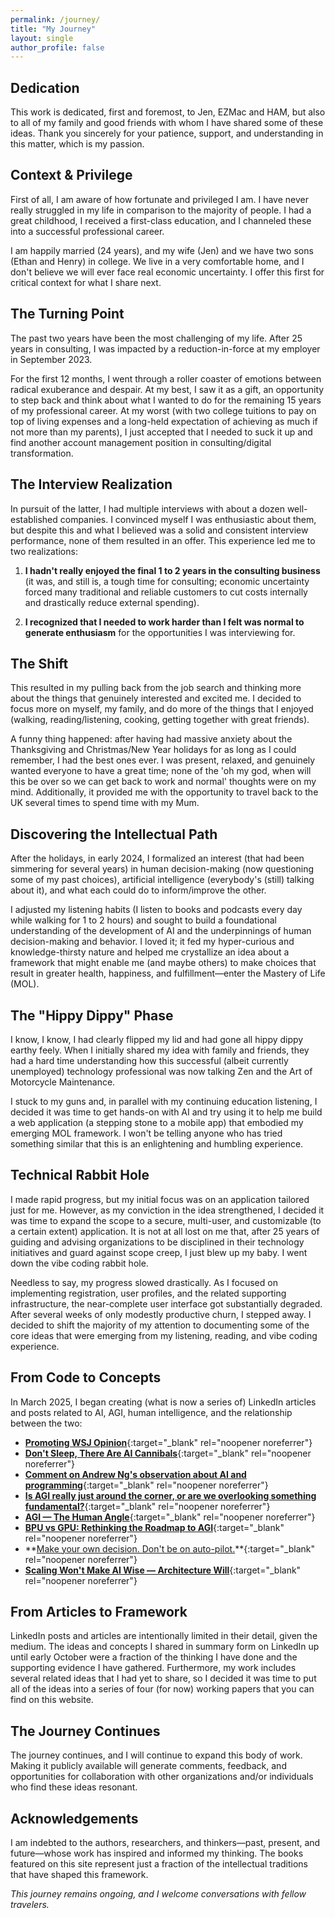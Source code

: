 ```yaml
---
permalink: /journey/
title: "My Journey"
layout: single
author_profile: false
---
```


## Dedication

This work is dedicated, first and foremost, to Jen, EZMac and HAM, but also to all of my family and good friends with whom I have shared some of these ideas. Thank you sincerely for your patience, support, and understanding in this matter, which is my passion.

## Context & Privilege

First of all, I am aware of how fortunate and privileged I am. I have never really struggled in my life in comparison to the majority of people. I had a great childhood, I received a first-class education, and I channeled these into a successful professional career. 

I am happily married (24 years), and my wife (Jen) and we have two sons (Ethan and Henry) in college. We live in a very comfortable home, and I don't believe we will ever face real economic uncertainty. I offer this first for critical context for what I share next.

## The Turning Point

The past two years have been the most challenging of my life. After 25 years in consulting, I was impacted by a reduction-in-force at my employer in September 2023. 

For the first 12 months, I went through a roller coaster of emotions between radical exuberance and despair. At my best, I saw it as a gift, an opportunity to step back and think about what I wanted to do for the remaining 15 years of my professional career. At my worst (with two college tuitions to pay on top of living expenses and a long-held expectation of achieving as much if not more than my parents), I just accepted that I needed to suck it up and find another account management position in consulting/digital transformation.

## The Interview Realization

In pursuit of the latter, I had multiple interviews with about a dozen well-established companies. I convinced myself I was enthusiastic about them, but despite this and what I believed was a solid and consistent interview performance, none of them resulted in an offer. This experience led me to two realizations:

1. **I hadn't really enjoyed the final 1 to 2 years in the consulting business** (it was, and still is, a tough time for consulting; economic uncertainty forced many traditional and reliable customers to cut costs internally and drastically reduce external spending).

2. **I recognized that I needed to work harder than I felt was normal to generate enthusiasm** for the opportunities I was interviewing for.

## The Shift

This resulted in my pulling back from the job search and thinking more about the things that genuinely interested and excited me. I decided to focus more on myself, my family, and do more of the things that I enjoyed (walking, reading/listening, cooking, getting together with great friends). 

A funny thing happened: after having had massive anxiety about the Thanksgiving and Christmas/New Year holidays for as long as I could remember, I had the best ones ever. I was present, relaxed, and genuinely wanted everyone to have a great time; none of the 'oh my god, when will this be over so we can get back to work and normal' thoughts were on my mind. Additionally, it provided me with the opportunity to travel back to the UK several times to spend time with my Mum.

## Discovering the Intellectual Path

After the holidays, in early 2024, I formalized an interest (that had been simmering for several years) in human decision-making (now questioning some of my past choices), artificial intelligence (everybody's (still) talking about it), and what each could do to inform/improve the other. 

I adjusted my listening habits (I listen to books and podcasts every day while walking for 1 to 2 hours) and sought to build a foundational understanding of the development of AI and the underpinnings of human decision-making and behavior. I loved it; it fed my hyper-curious and knowledge-thirsty nature and helped me crystallize an idea about a framework that might enable me (and maybe others) to make choices that result in greater health, happiness, and fulfillment—enter the Mastery of Life (MOL).

## The "Hippy Dippy" Phase

I know, I know, I had clearly flipped my lid and had gone all hippy dippy earthy feely. When I initially shared my idea with family and friends, they had a hard time understanding how this successful (albeit currently unemployed) technology professional was now talking Zen and the Art of Motorcycle Maintenance.

I stuck to my guns and, in parallel with my continuing education listening, I decided it was time to get hands-on with AI and try using it to help me build a web application (a stepping stone to a mobile app) that embodied my emerging MOL framework. I won't be telling anyone who has tried something similar that this is an enlightening and humbling experience.

## Technical Rabbit Hole

I made rapid progress, but my initial focus was on an application tailored just for me. However, as my conviction in the idea strengthened, I decided it was time to expand the scope to a secure, multi-user, and customizable (to a certain extent) application. It is not at all lost on me that, after 25 years of guiding and advising organizations to be disciplined in their technology initiatives and guard against scope creep, I just blew up my baby. I went down the vibe coding rabbit hole.

Needless to say, my progress slowed drastically. As I focused on implementing registration, user profiles, and the related supporting infrastructure, the near-complete user interface got substantially degraded. After several weeks of only modestly productive churn, I stepped away. I decided to shift the majority of my attention to documenting some of the core ideas that were emerging from my listening, reading, and vibe coding experience.

## From Code to Concepts

In March 2025, I began creating (what is now a series of) LinkedIn articles and posts related to AI, AGI, human intelligence, and the relationship between the two:

- **[Promoting WSJ Opinion](https://www.linkedin.com/posts/jammit_opinion-just-when-we-need-them-the-media-activity-7302661264386719745-NNeS)**{:target="_blank" rel="noopener noreferrer"}
- **[Don't Sleep, There Are AI Cannibals](https://www.linkedin.com/pulse/dont-sleep-ai-cannibals-james-maconochie-pkfoe/)**{:target="_blank" rel="noopener noreferrer"}
- **[Comment on Andrew Ng's observation about AI and programming](https://www.linkedin.com/posts/jammit_deepseek-r1-uncensored-qwq-32b-puts-reasoning-activity-7306146053093838848-HpM2)**{:target="_blank" rel="noopener noreferrer"}  
- **[Is AGI really just around the corner, or are we overlooking something fundamental?](https://www.linkedin.com/posts/jammit_yann-lecun-takes-swipe-at-anthropic-says-activity-7308803955755544576-ZFZR)**{:target="_blank" rel="noopener noreferrer"}  
- **[AGI — The Human Angle](https://www.linkedin.com/pulse/agi-human-angle-james-maconochie-lkboe/)**{:target="_blank" rel="noopener noreferrer"} 
- **[BPU vs GPU: Rethinking the Roadmap to AGI](https://www.linkedin.com/pulse/bpu-vs-gpu-rethinking-roadmap-agi-james-maconochie-imane/)**{:target="_blank" rel="noopener noreferrer"}  
- **[Make your own decision. Don't be on auto-pilot.](https://www.linkedin.com/posts/jammit_a-childhood-friend-who-i-recently-shared-activity-7334402069283450880-lxa_)**{:target="_blank" rel="noopener noreferrer"}  
- **[Scaling Won't Make AI Wise — Architecture Will](https://www.linkedin.com/pulse/scaling-wont-make-ai-wisearchitecture-james-maconochie-ozm8e/)**{:target="_blank" rel="noopener noreferrer"}

## From Articles to Framework

LinkedIn posts and articles are intentionally limited in their detail, given the medium. The ideas and concepts I shared in summary form on LinkedIn up until early October were a fraction of the thinking I have done and the supporting evidence I have gathered. Furthermore, my work includes several related ideas that I had yet to share, so I decided it was time to put all of the ideas into a series of four (for now) working papers that you can find on this website.

## The Journey Continues

The journey continues, and I will continue to expand this body of work. Making it publicly available will generate comments, feedback, and opportunities for collaboration with other organizations and/or individuals who find these ideas resonant.

## Acknowledgements

I am indebted to the authors, researchers, and thinkers—past, present, and future—whose work has inspired and informed my thinking. The books featured on this site represent just a fraction of the intellectual traditions that have shaped this framework.

*This journey remains ongoing, and I welcome conversations with fellow travelers.*